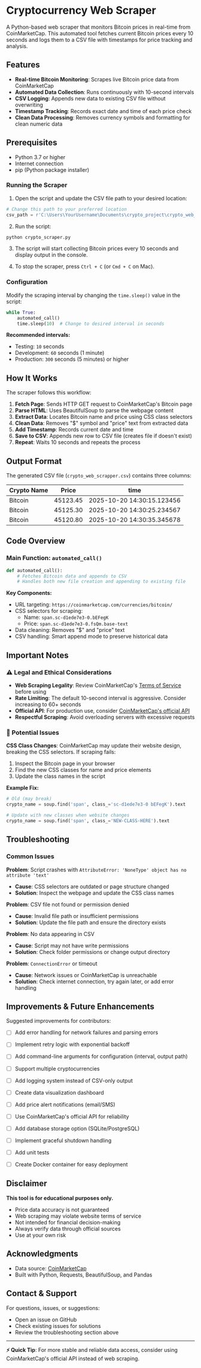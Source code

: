 # Cryptocurrency Web Scraper

A Python-based web scraper that monitors Bitcoin prices in real-time from CoinMarketCap. This automated tool fetches current Bitcoin prices every 10 seconds and logs them to a CSV file with timestamps for price tracking and analysis.

## Features

- **Real-time Bitcoin Monitoring**: Scrapes live Bitcoin price data from CoinMarketCap
- **Automated Data Collection**: Runs continuously with 10-second intervals
- **CSV Logging**: Appends new data to existing CSV file without overwriting
- **Timestamp Tracking**: Records exact date and time of each price check
- **Clean Data Processing**: Removes currency symbols and formatting for clean numeric data

## Prerequisites

- Python 3.7 or higher
- Internet connection
- pip (Python package installer)



### Running the Scraper

1. Open the script and update the CSV file path to your desired location:
```python
# Change this path to your preferred location
csv_path = r'C:\Users\YourUsername\Documents\crypto_project\crypto_web_scrapper.csv'
```

2. Run the script:
```bash
python crypto_scraper.py
```

3. The script will start collecting Bitcoin prices every 10 seconds and display output in the console.

4. To stop the scraper, press `Ctrl + C` (or `Cmd + C` on Mac).

### Configuration

Modify the scraping interval by changing the `time.sleep()` value in the script:

```python
while True: 
    automated_call()
    time.sleep(10)  # Change to desired interval in seconds
```

**Recommended intervals:**
- Testing: `10` seconds
- Development: `60` seconds (1 minute)
- Production: `300` seconds (5 minutes) or higher

## How It Works

The scraper follows this workflow:

1. **Fetch Page**: Sends HTTP GET request to CoinMarketCap's Bitcoin page
2. **Parse HTML**: Uses BeautifulSoup to parse the webpage content
3. **Extract Data**: Locates Bitcoin name and price using CSS class selectors
4. **Clean Data**: Removes "$" symbol and "price" text from extracted data
5. **Add Timestamp**: Records current date and time
6. **Save to CSV**: Appends new row to CSV file (creates file if doesn't exist)
7. **Repeat**: Waits 10 seconds and repeats the process

## Output Format

The generated CSV file (`crypto_web_scrapper.csv`) contains three columns:

| Crypto Name | Price | time |
|-------------|-------|------|
| Bitcoin | 45123.45 | 2025-10-20 14:30:15.123456 |
| Bitcoin | 45125.30 | 2025-10-20 14:30:25.234567 |
| Bitcoin | 45120.80 | 2025-10-20 14:30:35.345678 |

## Code Overview

### Main Function: `automated_call()`

```python
def automated_call():
    # Fetches Bitcoin data and appends to CSV
    # Handles both new file creation and appending to existing file
```

**Key Components:**
- URL targeting: `https://coinmarketcap.com/currencies/bitcoin/`
- CSS selectors for scraping:
  - Name: `span.sc-d1ede7e3-0.bEFegK`
  - Price: `span.sc-d1ede7e3-0.fsQm.base-text`
- Data cleaning: Removes "$" and "price" text
- CSV handling: Smart append mode to preserve historical data

## Important Notes

### ⚠️ Legal and Ethical Considerations

- **Web Scraping Legality**: Review CoinMarketCap's [Terms of Service](https://coinmarketcap.com/terms/) before using
- **Rate Limiting**: The default 10-second interval is aggressive. Consider increasing to 60+ seconds
- **Official API**: For production use, consider [CoinMarketCap's official API](https://coinmarketcap.com/api/)
- **Respectful Scraping**: Avoid overloading servers with excessive requests

### 🐛 Potential Issues

**CSS Class Changes**: CoinMarketCap may update their website design, breaking the CSS selectors. If scraping fails:
1. Inspect the Bitcoin page in your browser
2. Find the new CSS classes for name and price elements
3. Update the class names in the script

**Example Fix:**
```python
# Old (may break)
crypto_name = soup.find('span', class_='sc-d1ede7e3-0 bEFegK').text

# Update with new classes when website changes
crypto_name = soup.find('span', class_='NEW-CLASS-HERE').text
```

## Troubleshooting

### Common Issues

**Problem**: Script crashes with `AttributeError: 'NoneType' object has no attribute 'text'`
- **Cause**: CSS selectors are outdated or page structure changed
- **Solution**: Inspect the webpage and update the CSS class names

**Problem**: CSV file not found or permission denied
- **Cause**: Invalid file path or insufficient permissions
- **Solution**: Update the file path and ensure the directory exists

**Problem**: No data appearing in CSV
- **Cause**: Script may not have write permissions
- **Solution**: Check folder permissions or change output directory

**Problem**: `ConnectionError` or timeout
- **Cause**: Network issues or CoinMarketCap is unreachable
- **Solution**: Check internet connection, try again later, or add error handling

## Improvements & Future Enhancements

Suggested improvements for contributors:

- [ ] Add error handling for network failures and parsing errors
- [ ] Implement retry logic with exponential backoff
- [ ] Add command-line arguments for configuration (interval, output path)
- [ ] Support multiple cryptocurrencies
- [ ] Add logging system instead of CSV-only output
- [ ] Create data visualization dashboard
- [ ] Add price alert notifications (email/SMS)
- [ ] Use CoinMarketCap's official API for reliability
- [ ] Add database storage option (SQLite/PostgreSQL)
- [ ] Implement graceful shutdown handling
- [ ] Add unit tests
- [ ] Create Docker container for easy deployment



## Disclaimer

**This tool is for educational purposes only.** 

- Price data accuracy is not guaranteed
- Web scraping may violate website terms of service
- Not intended for financial decision-making
- Always verify data through official sources
- Use at your own risk

## Acknowledgments

- Data source: [CoinMarketCap](https://coinmarketcap.com/)
- Built with Python, Requests, BeautifulSoup, and Pandas

## Contact & Support

For questions, issues, or suggestions:
- Open an issue on GitHub
- Check existing issues for solutions
- Review the troubleshooting section above

---

**⚡ Quick Tip**: For more stable and reliable data access, consider using CoinMarketCap's official API instead of web scraping.
